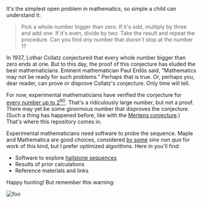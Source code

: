 It's the simplest open problem in mathematics, so simple a child can understand it:

> Pick a whole number bigger than zero. If it's odd, multiply by three and add one. If it's even, divide by two. Take the result and repeat the procedure. Can you find *any* number that *doesn't* stop at the number 1?

In 1937, Lothar Collatz conjectured that every whole number bigger than zero ends at one. But to this day, the proof of this conjecture has eluded the best mathematicians. Eminent mathematician Paul Erdős said, "Mathematics may not be ready for such problems." Perhaps that is true. Or, perhaps you, dear reader, can prove or disprove Collatz's conjecture. Only time will tell.

For now, experimental mathematicians have verified the conjecture for [every number up to 2<sup>60</sup>](http://www.ericr.nl/wondrous/). That's a ridiculously large number, but not a proof. There may yet be some ginormous number that disproves the conjecture. (Such a thing has happened before, like with the [Mertens conjecture](https://en.wikipedia.org/wiki/Mertens_conjecture).) That's where this repository comes in.

Experimental mathematicians need software to probe the sequence. Maple and Mathematica are good choices, considered [by some](http://www-personal.ksu.edu/~kconrow/newpapr2.pdf) *sine non qua* for work of this kind, but I prefer optimized algorithms. Here in you'll find:

* Software to explore [hailstone sequences](http://mathworld.wolfram.com/HailstoneNumber.html)
* Results of prior calculations
* Reference materials and links

Happy hunting! But remember this warning:

![foo](https://imgs.xkcd.com/comics/collatz_conjecture.png)
